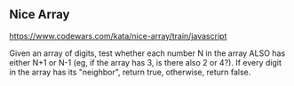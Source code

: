 ## Nice Array

https://www.codewars.com/kata/nice-array/train/javascript

Given an array of digits, test whether each number N in the array ALSO has either N+1 or N-1 (eg, if the array has 3, is there also 2 or 4?). If every digit in the array has its "neighbor", return true, otherwise, return false.
